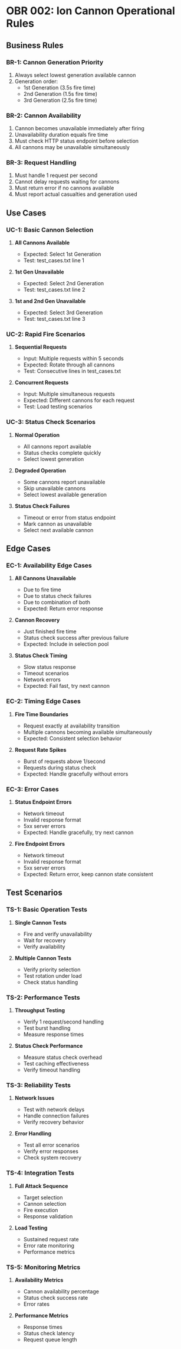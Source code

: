 # OBR 002: Ion Cannon Operational Rules

## Business Rules

### BR-1: Cannon Generation Priority

1. Always select lowest generation available cannon
2. Generation order:
   - 1st Generation (3.5s fire time)
   - 2nd Generation (1.5s fire time)
   - 3rd Generation (2.5s fire time)

### BR-2: Cannon Availability

1. Cannon becomes unavailable immediately after firing
2. Unavailability duration equals fire time
3. Must check HTTP status endpoint before selection
4. All cannons may be unavailable simultaneously

### BR-3: Request Handling

1. Must handle 1 request per second
2. Cannot delay requests waiting for cannons
3. Must return error if no cannons available
4. Must report actual casualties and generation used

## Use Cases

### UC-1: Basic Cannon Selection

1. **All Cannons Available**

   - Expected: Select 1st Generation
   - Test: test_cases.txt line 1

2. **1st Gen Unavailable**

   - Expected: Select 2nd Generation
   - Test: test_cases.txt line 2

3. **1st and 2nd Gen Unavailable**
   - Expected: Select 3rd Generation
   - Test: test_cases.txt line 3

### UC-2: Rapid Fire Scenarios

1. **Sequential Requests**

   - Input: Multiple requests within 5 seconds
   - Expected: Rotate through all cannons
   - Test: Consecutive lines in test_cases.txt

2. **Concurrent Requests**
   - Input: Multiple simultaneous requests
   - Expected: Different cannons for each request
   - Test: Load testing scenarios

### UC-3: Status Check Scenarios

1. **Normal Operation**

   - All cannons report available
   - Status checks complete quickly
   - Select lowest generation

2. **Degraded Operation**

   - Some cannons report unavailable
   - Skip unavailable cannons
   - Select lowest available generation

3. **Status Check Failures**
   - Timeout or error from status endpoint
   - Mark cannon as unavailable
   - Select next available cannon

## Edge Cases

### EC-1: Availability Edge Cases

1. **All Cannons Unavailable**

   - Due to fire time
   - Due to status check failures
   - Due to combination of both
   - Expected: Return error response

2. **Cannon Recovery**

   - Just finished fire time
   - Status check success after previous failure
   - Expected: Include in selection pool

3. **Status Check Timing**
   - Slow status response
   - Timeout scenarios
   - Network errors
   - Expected: Fail fast, try next cannon

### EC-2: Timing Edge Cases

1. **Fire Time Boundaries**

   - Request exactly at availability transition
   - Multiple cannons becoming available simultaneously
   - Expected: Consistent selection behavior

2. **Request Rate Spikes**
   - Burst of requests above 1/second
   - Requests during status check
   - Expected: Handle gracefully without errors

### EC-3: Error Cases

1. **Status Endpoint Errors**

   - Network timeout
   - Invalid response format
   - 5xx server errors
   - Expected: Handle gracefully, try next cannon

2. **Fire Endpoint Errors**
   - Network timeout
   - Invalid response format
   - 5xx server errors
   - Expected: Return error, keep cannon state consistent

## Test Scenarios

### TS-1: Basic Operation Tests

1. **Single Cannon Tests**

   - Fire and verify unavailability
   - Wait for recovery
   - Verify availability

2. **Multiple Cannon Tests**
   - Verify priority selection
   - Test rotation under load
   - Check status handling

### TS-2: Performance Tests

1. **Throughput Testing**

   - Verify 1 request/second handling
   - Test burst handling
   - Measure response times

2. **Status Check Performance**
   - Measure status check overhead
   - Test caching effectiveness
   - Verify timeout handling

### TS-3: Reliability Tests

1. **Network Issues**

   - Test with network delays
   - Handle connection failures
   - Verify recovery behavior

2. **Error Handling**
   - Test all error scenarios
   - Verify error responses
   - Check system recovery

### TS-4: Integration Tests

1. **Full Attack Sequence**

   - Target selection
   - Cannon selection
   - Fire execution
   - Response validation

2. **Load Testing**
   - Sustained request rate
   - Error rate monitoring
   - Performance metrics

### TS-5: Monitoring Metrics

1. **Availability Metrics**

   - Cannon availability percentage
   - Status check success rate
   - Error rates

2. **Performance Metrics**
   - Response times
   - Status check latency
   - Request queue length

